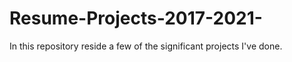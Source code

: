 # Resume-Projects-2017-2021-

In this repository reside a few of the significant projects I've done.
